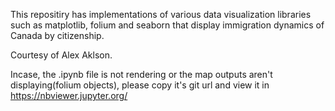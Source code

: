 This repositiry has implementations of various data visualization libraries such as matplotlib, folium and seaborn that display immigration dynamics of Canada by citizenship.

Courtesy of Alex Aklson.

Incase, the .ipynb file is not rendering or the map outputs aren't displaying(folium objects), please copy it's git url and view it in https://nbviewer.jupyter.org/
